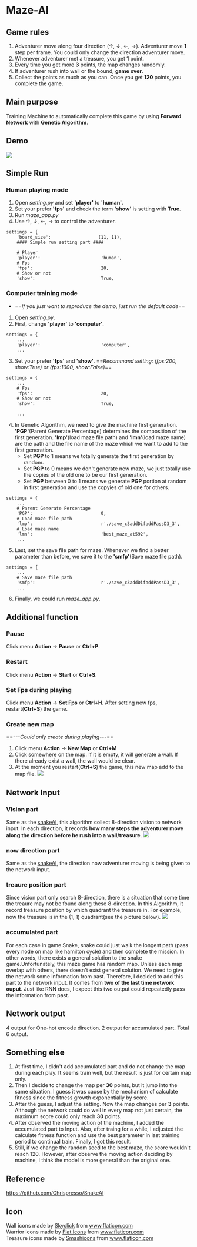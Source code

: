 # **Maze-AI**
## Game rules
1. Adventurer move along four direction \(↑, ↓, ←, →\). Adventurer move **1** step per frame. You could only change the direction adventurer move.
2. Whenever adventurer met a treasure, you get **1** point.
3. Every time you get more **3** points, the map changes randomly.
4. If adventurer rush into wall or the bound, **game over**.
5. Collect the points as much as you can. Once you get **120** points, you complete the game.
## Main purpose
Training Machine to automatically complete this game by using **Forward Network** with **Genetic Algorithm**.
## Demo
![](https://i.imgur.com/Pt9rYIO.gif)
## Simple Run
### Human playing mode
1. Open *setting.py* and set **'player'** to **'human'**.
2. Set your prefer **'fps'** and check the term **'show'** is setting with **True**.
3. Run *maze_app.py*
4. Use ↑, ↓, ←, → to control the adventurer.
```python=
settings = {
    'board_size':                  (11, 11),
    #### Simple run setting part ####
    
    # Player
    'player':                       'human', 
    # Fps
    'fps':                          20,
    # Show or not
    'show':                         True,
```
### Computer training mode
* ==*If you just want to reproduce the demo, just run the default code*==
1. Open *setting.py*.
2. First, change **'player'** to **'computer'**.
```python=
settings = {
    ...
    'player':                       'computer', 
    ...
```
3. Set your prefer **'fps'** and **'show'**.
==*Recommand setting: \(fps:200, show:True\) or \(fps:1000, show:False\)*==
```python=
settings = {
    ...
    # Fps
    'fps':                          20,
    # Show or not
    'show':                         True,

    ...
```
4. In Genetic Algorithm, we need to give the machine first generation. **'PGP'**(Parent Generate Percentage) determines the composition of the first generation. **'lmp'**(load maze file path) and **'lmn'**(load maze name) are the path and the file name of the maze which we want to add to the first generation.     
    - Set **PGP** to 1 means we totally generate the first generation by random.
    - Set **PGP** to 0 means we don't generate new maze, we just totally use the copies of the old one to be our first generation. 
    - Set **PGP** between 0 to 1 means we generate **PGP** portion at random in first generation and use the copyies of old one for others.
 
```python=
settings = {
    ...
    # Parent Generate Percentage
    'PGP':                          0, 
    # Load maze file path
    'lmp':                          r'./save_c3addDifaddPassD3_3', 
    # Load maze name
    'lmn':                          'best_maze_at592',
    ...
```
5. Last, set the save file path for maze. Whenever we find a better parameter than before, we save it to the **'smfp'**(Save maze file path).
```python=
settings = {
    ...
    # Save maze file path
    'smfp':                         r'./save_c3addDifaddPassD3_3', 
    ...
```
6. Finally, we could run *maze_app.py*.
## Additional function
### Pause
Click menu **Action** -> **Pause** or **Ctrl+P**.
### Restart
Click menu **Action** -> **Start** or **Ctrl+S**.
### Set Fps during playing
Click menu **Action** -> **Set Fps** or **Ctrl+H**.
After setting new fps, restart(**Ctrl+S**) the game.
### Create new map
==*---Could only create during playing---*==
1. Click menu **Action** -> **New Map** or **Ctrl+M**
2. Click somewhere on the map. If it is empty, it will generate a wall. If there already exist a wall, the wall would be clear.
3. At the moment you restart\(**Ctrl+S**\) the game, this new map add to the map file.
![](https://i.imgur.com/Ds8U0PE.gif)
## Network Input
### Vision part
Same as the [snakeAI](https://github.com/Chrispresso/SnakeAI), this algorithm collect 8-direction vision to network input.
In each direction, it records **how many steps the adventurer move along the direction before he rush into a wall/treasure**.
![](https://i.imgur.com/nU9WSny.jpg)
### now direction part
Same as the [snakeAI](https://github.com/Chrispresso/SnakeAI), the direction now adventurer moving is being given to the network input.
### treaure position part
Since vision part only search 8-direction, there is a situation that some time the treaure may not be found along these 8-direction.
In this Algorithm, it record treasure position by which quadrant the treasure in. For example, now the treasure is in the \(1, 1\) quadrant\(see the picture below\).
![](https://i.imgur.com/lopMvB5.jpg)
### accumulated part
For each case in game Snake, snake could just walk the longest path \(pass every node on map like hamilton cycle\) and then complete the mission. In other words, there exists a general solution to the snake game.Unfortunately, this maze game has random map. Unless each map overlap with others, there doesn't exist general solution. We need to give the network some information from past.
Therefore, I decided to add this part to the network input. It comes from **two of the last time network ouput**. Just like RNN does, I expect this two output could repeatedly pass the information from past. 
## Network output
4 output for One-hot encode direction.
2 output for accumulated part.
Total 6 output.
## Something else
1. At first time, I didn't add accumulated part and do not change the map during each play. It seems train well, but the result is just for certain map only.
2. Then I decide to change the map per **30** points, but it jump into the same situation. I guess it was cause by the mechanism of calculate fitness since the fitness growth exponentially by score.
3. After the guess, I adjust the setting. Now the map changes per **3** points. Although the network could do well in every map not just certain, the maximum score could only reach **30** points.
4. After observed the moving action of the machine, I added the accumulated part to Input. Also, after traing for a while, I adjusted the calculate fitness function and use the best parameter in last training period to continual train. Finally, I got this result. 
5. Still, if we change the random seed to the best maze, the score wouldn't reach 120. However, after observe the moving action deciding by machine, I think the model is more general than the original one.
## Reference
https://github.com/Chrispresso/SnakeAI
## Icon
<div>Wall icons made by <a href="https://www.flaticon.com/authors/skyclick" title="Skyclick">Skyclick</a> from <a href="https://www.flaticon.com/" title="Flaticon">www.flaticon.com</a></div>
<div>Warrior icons made by <a href="https://www.flaticon.com/authors/flat-icons" title="Flat Icons">Flat Icons</a> from <a href="https://www.flaticon.com/" title="Flaticon">www.flaticon.com</a></div>
<div>Treasure icons made by <a href="https://www.flaticon.com/authors/smashicons" title="Smashicons">Smashicons</a> from <a href="https://www.flaticon.com/" title="Flaticon">www.flaticon.com</a></div>
